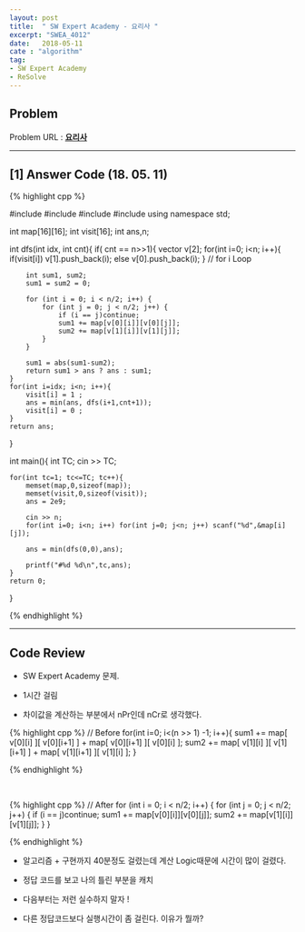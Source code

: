 ```yaml
---
layout: post
title:  " SW Expert Academy - 요리사 "
excerpt: "SWEA_4012"
date:   2018-05-11
cate : "algorithm"
tag:
- SW Expert Academy
- ReSolve
---
```


## Problem 
Problem URL : **[요리사](https://www.swexpertacademy.com/main/code/problem/problemDetail.do?contestProbId=AWIeUtVakTMDFAVH)**

---

## [1] Answer Code (18. 05. 11)

{% highlight cpp %}

#include<iostream>
#include<vector>
#include<cstring>
#include<algorithm>
using namespace std;

int map[16][16];
int visit[16];
int ans,n;

int dfs(int idx, int cnt){
    if( cnt == n>>1){
        vector<int> v[2];
        for(int i=0; i<n; i++){
            if(visit[i]) v[1].push_back(i); else v[0].push_back(i);
        } // for i Loop
        
        int sum1, sum2;
        sum1 = sum2 = 0;
        
        for (int i = 0; i < n/2; i++) {
            for (int j = 0; j < n/2; j++) {
                if (i == j)continue;
                sum1 += map[v[0][i]][v[0][j]];
                sum2 += map[v[1][i]][v[1][j]];
            }
        }
        
        sum1 = abs(sum1-sum2);
        return sum1 > ans ? ans : sum1;
    }
    for(int i=idx; i<n; i++){
        visit[i] = 1 ;
        ans = min(ans, dfs(i+1,cnt+1));
        visit[i] = 0 ;
    }
    return ans;
}


int main(){
    int TC;
    cin >> TC;
    
    for(int tc=1; tc<=TC; tc++){
        memset(map,0,sizeof(map));
        memset(visit,0,sizeof(visit));
        ans = 2e9;
        
        cin >> n;
        for(int i=0; i<n; i++) for(int j=0; j<n; j++) scanf("%d",&map[i][j]);
        
        ans = min(dfs(0,0),ans);

        printf("#%d %d\n",tc,ans);
    }
    return 0;
}



{% endhighlight %}



---

## Code Review

* SW Expert Academy 문제.

* 1시간 걸림

* 차이값을 계산하는 부분에서 nPr인데 nCr로 생각했다. 


{% highlight cpp %}
// Before
    for(int i=0; i<(n >> 1) -1; i++){
        sum1 += map[ v[0][i] ][ v[0][i+1] ] + map[ v[0][i+1] ][ v[0][i] ];
        sum2 += map[ v[1][i] ][ v[1][i+1] ] + map[ v[1][i+1] ][ v[1][i] ];
    }

{% endhighlight %}

<br>

{% highlight cpp %}
 // After
    for (int i = 0; i < n/2; i++) {
        for (int j = 0; j < n/2; j++) {
            if (i == j)continue;
            sum1 += map[v[0][i]][v[0][j]];
            sum2 += map[v[1][i]][v[1][j]];
        }
    }

{% endhighlight %}

* 알고리즘 + 구현까지 40분정도 걸렸는데 계산 Logic때문에 시간이 많이 걸렸다.

* 정답 코드를 보고 나의 틀린 부분을 캐치

* 다음부터는 저런 실수하지 말자 !

* 다른 정답코드보다 실행시간이 좀 걸린다. 이유가 뭘까?


